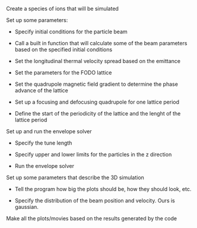 Create a species of ions that will be simulated

Set up some parameters:

  - Specify initial conditions for the particle beam

  - Call a built in function that will calculate some of the beam parameters based on the specified initial conditions

  - Set the longitudinal thermal velocity spread based on the emittance

  - Set the parameters for the FODO lattice

  - Set the quadrupole magnetic field gradient to determine the phase advance of the lattice

  - Set up a focusing and defocusing quadrupole for one lattice period

  - Define the start of the periodicity of the lattice and the lenght of the lattice period

Set up and run the envelope solver

  - Specify the tune length
  
  - Specify upper and lower limits for the particles in the z direction
  
  - Run the envelope solver
  
Set up some parameters that describe the 3D simulation

  - Tell the program how big the plots should be, how they should look, etc.
  
  - Specify the distribution of the beam position and velocity. Ours is gaussian.
  
Make all the plots/movies based on the results generated by the code
